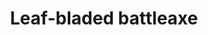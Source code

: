 ---
layout: item
title: Leaf-bladed battleaxe
item-id: 20727
datatable: true
id: 20727
name: "Leaf-bladed battleaxe"
members: true
lowalch: 38400
highalch: 57600
examine: "A razor-sharp battleaxe."
monsters:
  - id: 410
    name: "Kurask"
    members: true
    combat_level: 106
    wiki_url: "https://oldschool.runescape.wiki/w/Kurask"
    drops:
      - quantity: "1"
        rarity: 0.0009746588693957114
    image: "https://oldschool.runescape.wiki/images/thumb/7/77/Kurask.png/250px-Kurask.png?d25f0"
  - id: 7405
    name: "King kurask"
    members: true
    combat_level: 295
    wiki_url: "https://oldschool.runescape.wiki/w/King_kurask"
    drops:
      - quantity: "1"
        rarity: 0.0009746588693957114
    image: "https://oldschool.runescape.wiki/images/thumb/a/a4/King_kurask.png/250px-King_kurask.png?16912"
---